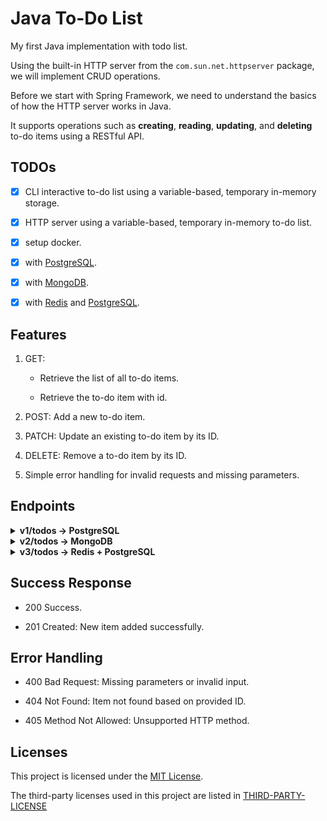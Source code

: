 # Java To-Do List

My first Java implementation with todo list.

Using the built-in HTTP server from the `com.sun.net.httpserver` package, we will implement CRUD operations.

Before we start with Spring Framework, we need to understand the basics of how the HTTP server works in Java.

It supports operations such as **creating**, **reading**, **updating**, and **deleting** to-do items using a RESTful API.

## TODOs

- [x] CLI interactive to-do list using a variable-based, temporary in-memory storage.

- [x] HTTP server using a variable-based, temporary in-memory to-do list.

- [x] setup docker.

- [x] with [PostgreSQL](https://www.postgresql.org).

- [x] with [MongoDB](https://www.mongodb.com).

- [x] with [Redis](https://redis.io) and [PostgreSQL](https://www.postgresql.org).

## Features

1. GET:

   - Retrieve the list of all to-do items.

   - Retrieve the to-do item with id.

2. POST: Add a new to-do item.

3. PATCH: Update an existing to-do item by its ID.

4. DELETE: Remove a to-do item by its ID.

5. Simple error handling for invalid requests and missing parameters.

## Endpoints

<details>
<summary> <h4 style='display:inline;'>v1/todos -> PostgreSQL</h4> </summary>

- **GET**: `/v1/todos`

  - Response: JSON array of to-do items from PostgreSQL.

- **GET**: `/v1/todo/{id}`

  - Response: JSON object of a specific to-do item from PostgreSQL.

- **POST**: `/v1/todos`

  - Request Body: Plain text representing the new to-do item.
  - Response: Confirmation message upon successful addition to PostgreSQL.

- **PATCH**: `/v1/todos/{id}`

  - Request Body: Plain text representing the updated to-do item.
  - Response: Confirmation message or error if the ID is invalid.

- **DELETE**: `/v1/todos/{id}`
  - Response: Confirmation message or error if the ID is invalid.

</details>

<details>
<summary> <h4 style='display:inline;'>v2/todos -> MongoDB</h4> </summary>

- **GET**: `/v2/todos`

  - Response: JSON array of to-do items from MongoDB.

- **GET**: `/v2/todo/{id}`

  - Response: JSON object of a specific to-do item from MongoDB.

- **POST**: `/v2/todos`

  - Request Body: Plain text representing the new to-do item.
  - Response: Confirmation message upon successful addition to MongoDB.

- **PATCH**: `/v2/todos/{id}`

  - Request Body: Plain text representing the updated to-do item.
  - Response: Confirmation message or error if the ID is invalid.

- **DELETE**: `/v2/todos/{id}`
  - Response: Confirmation message or error if the ID is invalid.

</details>

<details>
<summary> <h4 style='display:inline;'>v3/todos -> Redis + PostgreSQL</h4> </summary>

- **GET**: `/v3/todos`

  - Response: JSON array of to-do items, with Redis caching results from PostgreSQL.

- **GET**: `/v3/todo/{id}`

  - Response: JSON object of a specific to-do item, fetched directly from PostgreSQL (no Redis caching).

- **POST**: `/v3/todos`

  - Request Body: Plain text representing the new to-do item.
  - Response: Confirmation message upon successful addition to PostgreSQL (no Redis caching).

- **PATCH**: `/v3/todos/{id}`

  - Request Body: Plain text representing the updated to-do item.
  - Response: Confirmation message or error if the ID is invalid, with the update applied only to PostgreSQL (no Redis caching).

- **DELETE**: `/v3/todos/{id}`
  - Response: Confirmation message or error if the ID is invalid, with the deletion applied only to PostgreSQL (no Redis caching).

</details>

## Success Response

- 200 Success.

- 201 Created: New item added successfully.

## Error Handling

- 400 Bad Request: Missing parameters or invalid input.

- 404 Not Found: Item not found based on provided ID.

- 405 Method Not Allowed: Unsupported HTTP method.

## Licenses

This project is licensed under the [MIT License](LICENSE).

The third-party licenses used in this project are listed in [THIRD-PARTY-LICENSE](THIRD-PARTY-LICENSE)
